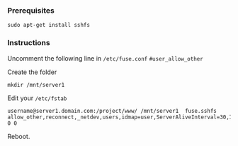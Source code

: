 ### Prerequisites

```
sudo apt-get install sshfs
```

### Instructions

Uncomment the following line in `/etc/fuse.conf`
```#user_allow_other```

Create the folder
```
mkdir /mnt/server1
```

Edit your `/etc/fstab`
```
username@server1.domain.com:/project/www/ /mnt/server1  fuse.sshfs allow_other,reconnect,_netdev,users,idmap=user,ServerAliveInterval=30,IdentityFile=/home/user/.ssh/id_rsa 0 0
```

Reboot.
